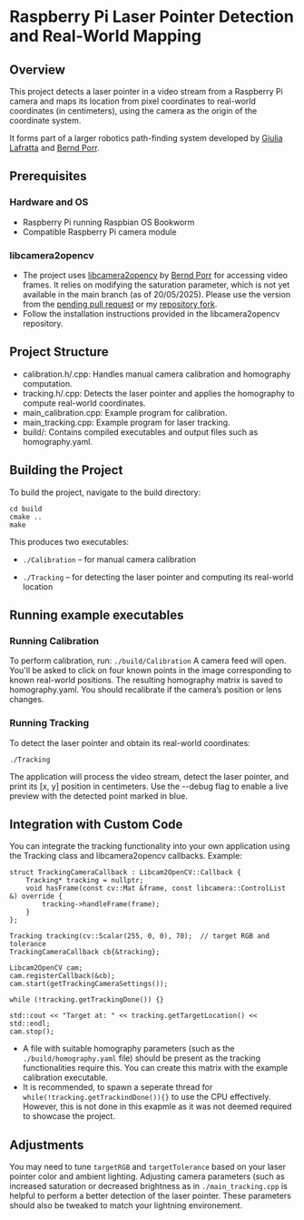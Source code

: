 # Raspberry Pi Laser Pointer Detection and Real-World Mapping
## Overview
This project detects a laser pointer in a video stream from a Raspberry Pi camera and maps its location from pixel coordinates to real-world coordinates (in centimeters), using the camera as the origin of the coordinate system.

It forms part of a larger robotics path-finding system developed by [Giulia Lafratta](https://github.com/glafratta) and [Bernd Porr](https://github.com/berndporr).

## Prerequisites
### Hardware and OS
- Raspberry Pi running Raspbian OS Bookworm
- Compatible Raspberry Pi camera module

### libcamera2opencv
- The project uses [libcamera2opencv](https://github.com/berndporr/libcamera2opencv/) by [Bernd Porr](https://github.com/berndporr) for accessing video frames. It relies on modifying the saturation parameter, which is not yet available in the main branch (as of 20/05/2025). Please use the version from the [pending pull request](https://github.com/berndporr/libcamera2opencv/pull/1) or my [repository fork](https://github.com/RaphaelNekam/libcamera2opencv_fork).
- Follow the installation instructions provided in the libcamera2opencv repository.

## Project Structure
- calibration.h/.cpp: Handles manual camera calibration and homography computation.
- tracking.h/.cpp: Detects the laser pointer and applies the homography to compute real-world coordinates.
- main_calibration.cpp: Example program for calibration.
- main_tracking.cpp: Example program for laser tracking.
- build/: Contains compiled executables and output files such as homography.yaml.

## Building the Project
To build the project, navigate to the build directory:

```
cd build
cmake ..
make
```

This produces two executables:
- `./Calibration` – for manual camera calibration

- `./Tracking` – for detecting the laser pointer and computing its real-world location

## Running example executables
### Running Calibration
To perform calibration, run:
```./build/Calibration```
A camera feed will open. You'll be asked to click on four known points in the image corresponding to known real-world positions. The resulting homography matrix is saved to homography.yaml. You should recalibrate if the camera’s position or lens changes.

### Running Tracking
To detect the laser pointer and obtain its real-world coordinates:
```
./Tracking
```
The application will process the video stream, detect the laser pointer, and print its [x, y] position in centimeters. Use the --debug flag to enable a live preview with the detected point marked in blue.

## Integration with Custom Code
You can integrate the tracking functionality into your own application using the Tracking class and libcamera2opencv callbacks. Example:
```
struct TrackingCameraCallback : Libcam2OpenCV::Callback {
    Tracking* tracking = nullptr;
    void hasFrame(const cv::Mat &frame, const libcamera::ControlList &) override {
        tracking->handleFrame(frame);
    }
};

Tracking tracking(cv::Scalar(255, 0, 0), 70);  // target RGB and tolerance
TrackingCameraCallback cb{&tracking};

Libcam2OpenCV cam;
cam.registerCallback(&cb);
cam.start(getTrackingCameraSettings());

while (!tracking.getTrackingDone()) {}

std::cout << "Target at: " << tracking.getTargetLocation() << std::endl;
cam.stop();
```
- A file with suitable homography parameters (such as the `./build/homography.yaml` file) should be present as the tracking functionalities require this. You can create this matrix with the example calibration executable.
- It is recommended, to spawn a seperate thread for `while(!tracking.getTrackindDone()){}` to use the CPU effectively. However, this is not done in this exapmle as it was not deemed required to showcase the project.

## Adjustments
You may need to tune `targetRGB` and `targetTolerance` based on your laser pointer color and ambient lighting. Adjusting camera parameters (such as increased saturation or decreased brightness as in `./main_tracking.cpp` is helpful to perform a better detection of the laser pointer. These parameters should also be tweaked to match your lightning environement.

